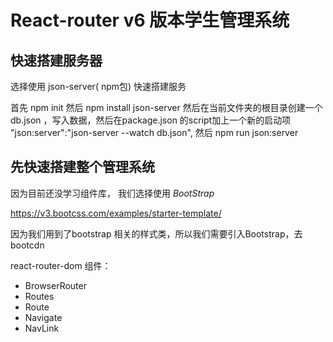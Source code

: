 #  React-router v6 版本学生管理系统

## 快速搭建服务器
 
选择使用 json-server( npm包) 快速搭建服务

首先 npm init 然后 npm install json-server 然后在当前文件夹的根目录创建一个db.json ，写入数据，然后在package.json 的script加上一个新的启动项   "json:server":"json-server --watch db.json",  然后 npm run json:server


## 先快速搭建整个管理系统

因为目前还没学习组件库， 我们选择使用 *BootStrap*

https://v3.bootcss.com/examples/starter-template/


因为我们用到了bootstrap 相关的样式类，所以我们需要引入Bootstrap，去 bootcdn



react-router-dom  组件：

* BrowserRouter  
* Routes
* Route
* Navigate
* NavLink


